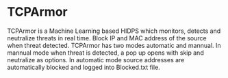 # TCPArmor
TCPArmor is a Machine Learning based HIDPS which monitors, detects and neutralize threats in real time. Block IP and MAC address of the source when threat detected.
TCPArmor has two modes automatic and mannual.
In mannual mode when threat is detected, a pop up opens with skip and neutralize as options.
In automatic mode source addresses are automatically blocked and logged into Blocked.txt file.